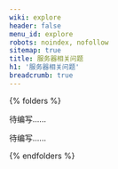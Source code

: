 ```yaml
---
wiki: explore
header: false
menu_id: explore
robots: noindex, nofollow
sitemap: true
title: 服务器相关问题
h1: '服务器相关问题'
breadcrumb: true
---
```


{% folders %}

<!-- folder Linux 服务器配置 Git 密钥 -->

待编写......

<!-- folder 在多 SSH 密钥 中选定 Git 使用的密钥 -->

待编写......

{% endfolders %}
